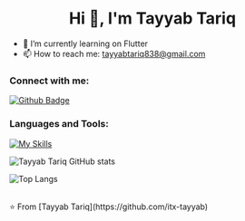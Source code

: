  <h1 align="center">Hi 👋, I'm Tayyab Tariq</h1>

- 🔭 I’m currently learning on Flutter
- 📫 How to reach me: tayyabtariq838@gmail.com
  
### Connect with me:
<div id="badges">
  <a href="https://github.com/itx-tayyab">
    <img src="https://img.shields.io/badge/Github-white?style=for-the-badge&logo=Github&logoColor=black" alt="Github Badge"/>
  </a>
</div>

### Languages and Tools:
[![My Skills](https://skillicons.dev/icons?i=flutter,dart,firebase,github,git,postman&perline=5)](https://skillicons.dev)

![Tayyab Tariq GitHub stats](https://github-readme-stats.vercel.app/api?username=itx-tayyab&show_icons=true&theme=dark)

![Top Langs](https://github-readme-stats.vercel.app/api/top-langs/?username=itx-tayyab&theme=dark)


<br>
⭐️ From [Tayyab Tariq](https://github.com/itx-tayyab)
